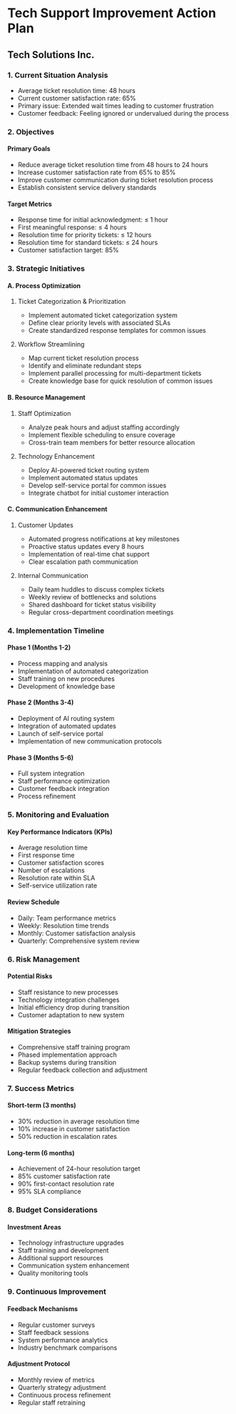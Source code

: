 # Tech Support Improvement Action Plan
## Tech Solutions Inc.

### 1. Current Situation Analysis
- Average ticket resolution time: 48 hours
- Current customer satisfaction rate: 65%
- Primary issue: Extended wait times leading to customer frustration
- Customer feedback: Feeling ignored or undervalued during the process

### 2. Objectives
#### Primary Goals
- Reduce average ticket resolution time from 48 hours to 24 hours
- Increase customer satisfaction rate from 65% to 85%
- Improve customer communication during ticket resolution process
- Establish consistent service delivery standards

#### Target Metrics
- Response time for initial acknowledgment: ≤ 1 hour
- First meaningful response: ≤ 4 hours
- Resolution time for priority tickets: ≤ 12 hours
- Resolution time for standard tickets: ≤ 24 hours
- Customer satisfaction target: 85%

### 3. Strategic Initiatives

#### A. Process Optimization
1. Ticket Categorization & Prioritization
   - Implement automated ticket categorization system
   - Define clear priority levels with associated SLAs
   - Create standardized response templates for common issues

2. Workflow Streamlining
   - Map current ticket resolution process
   - Identify and eliminate redundant steps
   - Implement parallel processing for multi-department tickets
   - Create knowledge base for quick resolution of common issues

#### B. Resource Management
1. Staff Optimization
   - Analyze peak hours and adjust staffing accordingly
   - Implement flexible scheduling to ensure coverage
   - Cross-train team members for better resource allocation

2. Technology Enhancement
   - Deploy AI-powered ticket routing system
   - Implement automated status updates
   - Develop self-service portal for common issues
   - Integrate chatbot for initial customer interaction

#### C. Communication Enhancement
1. Customer Updates
   - Automated progress notifications at key milestones
   - Proactive status updates every 8 hours
   - Implementation of real-time chat support
   - Clear escalation path communication

2. Internal Communication
   - Daily team huddles to discuss complex tickets
   - Weekly review of bottlenecks and solutions
   - Shared dashboard for ticket status visibility
   - Regular cross-department coordination meetings

### 4. Implementation Timeline

#### Phase 1 (Months 1-2)
- Process mapping and analysis
- Implementation of automated categorization
- Staff training on new procedures
- Development of knowledge base

#### Phase 2 (Months 3-4)
- Deployment of AI routing system
- Integration of automated updates
- Launch of self-service portal
- Implementation of new communication protocols

#### Phase 3 (Months 5-6)
- Full system integration
- Staff performance optimization
- Customer feedback integration
- Process refinement

### 5. Monitoring and Evaluation

#### Key Performance Indicators (KPIs)
- Average resolution time
- First response time
- Customer satisfaction scores
- Number of escalations
- Resolution rate within SLA
- Self-service utilization rate

#### Review Schedule
- Daily: Team performance metrics
- Weekly: Resolution time trends
- Monthly: Customer satisfaction analysis
- Quarterly: Comprehensive system review

### 6. Risk Management

#### Potential Risks
- Staff resistance to new processes
- Technology integration challenges
- Initial efficiency drop during transition
- Customer adaptation to new system

#### Mitigation Strategies
- Comprehensive staff training program
- Phased implementation approach
- Backup systems during transition
- Regular feedback collection and adjustment

### 7. Success Metrics

#### Short-term (3 months)
- 30% reduction in average resolution time
- 10% increase in customer satisfaction
- 50% reduction in escalation rates

#### Long-term (6 months)
- Achievement of 24-hour resolution target
- 85% customer satisfaction rate
- 90% first-contact resolution rate
- 95% SLA compliance

### 8. Budget Considerations

#### Investment Areas
- Technology infrastructure upgrades
- Staff training and development
- Additional support resources
- Communication system enhancement
- Quality monitoring tools

### 9. Continuous Improvement

#### Feedback Mechanisms
- Regular customer surveys
- Staff feedback sessions
- System performance analytics
- Industry benchmark comparisons

#### Adjustment Protocol
- Monthly review of metrics
- Quarterly strategy adjustment
- Continuous process refinement
- Regular staff retraining